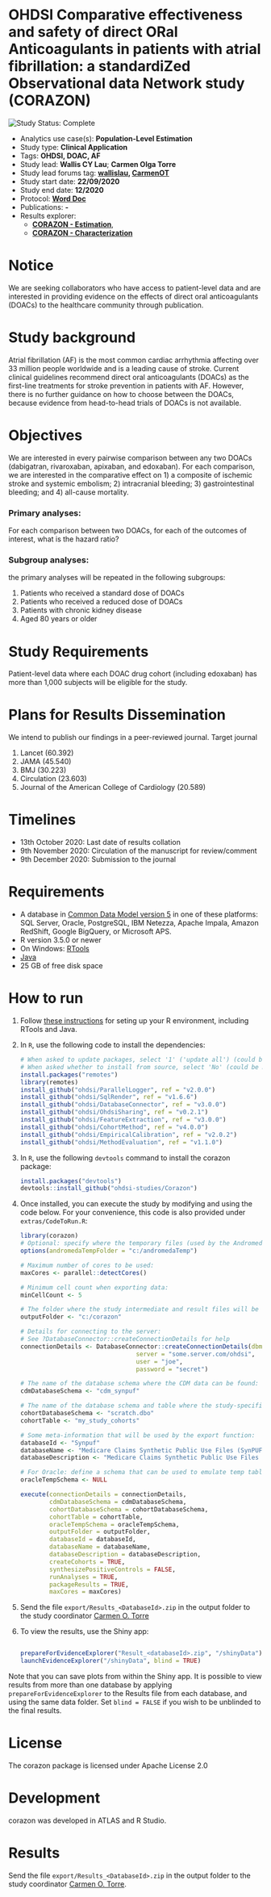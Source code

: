 OHDSI Comparative effectiveness and safety of direct ORal Anticoagulants in patients with atrial fibrillation: a standardiZed Observational data Network study (CORAZON)
=============

 <img src="https://img.shields.io/badge/Study%20Status-Complete-orange.svg" alt="Study Status: Complete"> 

- Analytics use case(s): **Population-Level Estimation**
- Study type: **Clinical Application**
- Tags: **OHDSI, DOAC, AF**
- Study lead: **Wallis CY Lau**; 
                  **Carmen Olga Torre**
- Study lead forums tag: **[wallislau](https://forums.ohdsi.org/u/wallislau), [CarmenOT](https://forums.ohdsi.org/u/carmenot)**
- Study start date: **22/09/2020**
- Study end date: **12/2020**
- Protocol: **[Word Doc](https://github.com/ohdsi-studies/Corazon/blob/master/documents/OHDSI%20Protocol%20CORAZON%20V2.1_clean.docx)**
- Publications: **-**
- Results explorer:
	- **[CORAZON - Estimation](https://data.ohdsi.org/corazon/)**, 
	- **[CORAZON - Characterization](https://data.ohdsi.org/DoacCohortDiagnostics/)**

Notice
============
We are seeking collaborators who have access to patient-level data and are interested in providing evidence on the effects of direct oral anticoagulants (DOACs) to the healthcare community through publication. 

Study background 
============
Atrial fibrillation (AF) is the most common cardiac arrhythmia affecting over 33 million people worldwide and is a leading cause of stroke. Current clinical guidelines recommend direct oral anticoagulants (DOACs) as the first-line treatments for stroke prevention in patients with AF. However, there is no further guidance on how to choose between the DOACs, because evidence from head-to-head trials of DOACs is not available.

Objectives
============
We are interested in every pairwise comparison between any two DOACs (dabigatran, rivaroxaban, apixaban, and edoxaban). For each comparison, we are interested in the comparative effect on 1) a composite of ischemic stroke and systemic embolism; 2) intracranial bleeding; 3) gastrointestinal bleeding; and 4) all-cause mortality.
### Primary analyses: 
For each comparison between two DOACs, for each of the outcomes of interest, what is the hazard ratio? 
### Subgroup analyses: 
the primary analyses will be repeated in the following subgroups:
1)	Patients who received a standard dose of DOACs
2)	Patients who received a reduced dose of DOACs
3)	Patients with chronic kidney disease
4)	Aged 80 years or older

Study Requirements 
============
Patient-level data where each DOAC drug cohort (including edoxaban) has more than 1,000 subjects will be eligible for the study. 

Plans for Results Dissemination
============
We intend to publish our findings in a peer-reviewed journal.
Target journal
1.	Lancet (60.392)
2.	JAMA (45.540)
3.	BMJ (30.223)
4.	Circulation (23.603)
5.	Journal of the American College of Cardiology (20.589) 

Timelines
============
- 13th October 2020: Last date of results collation
- 9th November 2020: Circulation of the manuscript for review/comment
- 9th December 2020: Submission to the journal






Requirements
============

- A database in [Common Data Model version 5](https://github.com/OHDSI/CommonDataModel) in one of these platforms: SQL Server, Oracle, PostgreSQL, IBM Netezza, Apache Impala, Amazon RedShift, Google BigQuery, or Microsoft APS.
- R version 3.5.0 or newer
- On Windows: [RTools](http://cran.r-project.org/bin/windows/Rtools/)
- [Java](http://java.com)
- 25 GB of free disk space

How to run
==========
1. Follow [these instructions](https://ohdsi.github.io/Hades/rSetup.html) for seting up your R environment, including RTools and Java. 

2. In `R`, use the following code to install the dependencies:

	```r
	# When asked to update packages, select '1' ('update all') (could be multiple times)
	# When asked whether to install from source, select 'No' (could be multiple times)
	install.packages("remotes")
	library(remotes)
	install_github("ohdsi/ParallelLogger", ref = "v2.0.0")
	install_github("ohdsi/SqlRender", ref = "v1.6.6")
	install_github("ohdsi/DatabaseConnector", ref = "v3.0.0")
	install_github("ohdsi/OhdsiSharing", ref = "v0.2.1")
	install_github("ohdsi/FeatureExtraction", ref = "v3.0.0")
	install_github("ohdsi/CohortMethod", ref = "v4.0.0")
	install_github("ohdsi/EmpiricalCalibration", ref = "v2.0.2")
	install_github("ohdsi/MethodEvaluation", ref = "v1.1.0")
	```

3. In `R`, use the following `devtools` command to install the corazon package:

	```r
	install.packages("devtools")
	devtools::install_github("ohdsi-studies/Corazon")
	```
	
3. Once installed, you can execute the study by modifying and using the code below. For your convenience, this code is also provided under `extras/CodeToRun.R`:

	```r
	library(corazon)
	# Optional: specify where the temporary files (used by the Andromeda package) will be created:
  	options(andromedaTempFolder = "c:/andromedaTemp")
	
	# Maximum number of cores to be used:
	maxCores <- parallel::detectCores()
	
	# Minimum cell count when exporting data:
	minCellCount <- 5
	
	# The folder where the study intermediate and result files will be written:
	outputFolder <- "c:/corazon"
	
	# Details for connecting to the server:
	# See ?DatabaseConnector::createConnectionDetails for help
	connectionDetails <- DatabaseConnector::createConnectionDetails(dbms = "postgresql",
									server = "some.server.com/ohdsi",
									user = "joe",
									password = "secret")
	
	# The name of the database schema where the CDM data can be found:
	cdmDatabaseSchema <- "cdm_synpuf"
	
	# The name of the database schema and table where the study-specific cohorts will be instantiated:
	cohortDatabaseSchema <- "scratch.dbo"
	cohortTable <- "my_study_cohorts"
	
	# Some meta-information that will be used by the export function:
	databaseId <- "Synpuf"
	databaseName <- "Medicare Claims Synthetic Public Use Files (SynPUFs)"
	databaseDescription <- "Medicare Claims Synthetic Public Use Files (SynPUFs) were created to allow interested parties to gain familiarity using Medicare claims data while protecting beneficiary privacy. These files are intended to promote development of software and applications that utilize files in this format, train researchers on the use and complexities of Centers for Medicare and Medicaid Services (CMS) claims, and support safe data mining innovations. The SynPUFs were created by combining randomized information from multiple unique beneficiaries and changing variable values. This randomization and combining of beneficiary information ensures privacy of health information."
	
	# For Oracle: define a schema that can be used to emulate temp tables:
	oracleTempSchema <- NULL
	
	execute(connectionDetails = connectionDetails,
            cdmDatabaseSchema = cdmDatabaseSchema,
            cohortDatabaseSchema = cohortDatabaseSchema,
            cohortTable = cohortTable,
            oracleTempSchema = oracleTempSchema,
            outputFolder = outputFolder,
            databaseId = databaseId,
            databaseName = databaseName,
            databaseDescription = databaseDescription,
            createCohorts = TRUE,
            synthesizePositiveControls = FALSE,
            runAnalyses = TRUE,
            packageResults = TRUE,
            maxCores = maxCores)
	```

4. Send the file ```export/Results_<DatabaseId>.zip``` in the output folder to the study coordinator [Carmen O. Torre](mailto:carmenolga.torre@iqvia.com)
	
	
5. To view the results, use the Shiny app:

	```r
	
	prepareForEvidenceExplorer("Result_<databaseId>.zip", "/shinyData")
	launchEvidenceExplorer("/shinyData", blind = TRUE)	
	```
  
  Note that you can save plots from within the Shiny app. It is possible to view results from more than one database by applying `prepareForEvidenceExplorer` to the Results file from each database, and using the same data folder. Set `blind = FALSE` if you wish to be unblinded to the final results.

License
=======
The corazon package is licensed under Apache License 2.0

Development
===========
corazon was developed in ATLAS and R Studio.

Results
===========
Send the file ```export/Results_<DatabaseId>.zip``` in the output folder to the study coordinator [Carmen O. Torre](mailto:carmenolga.torre@iqvia.com).



